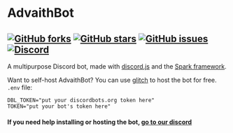 # AdvaithBot
[![GitHub forks](https://img.shields.io/github/forks/advaith1/advaithbot.svg?style=flat-square)](https://github.com/advaith1/advaithbot/fork) 
[![GitHub stars](https://img.shields.io/github/stars/advaith1/advaithbot.svg?style=flat-square)](https://github.com/advaith1/advaithbot/stargazers) 
[![GitHub issues](https://img.shields.io/github/issues/advaith1/advaithbot.svg?style=flat-square)](https://github.com/advaith1/advaithbot/issues)
[![Discord](https://discordapp.com/api/guilds/398998849026261003/embed.png)](https://discord.gg/M6vY574)
---

A multipurpose Discord bot, made with [discord.js](https://discord.js.org) and the [Spark framework](https://discordspark.tk).


Want to self-host AdvaithBot? You can use [glitch](https://glitch.com) to host the bot for free.  
`.env` file:
```
DBL_TOKEN="put your discordbots.org token here"
TOKEN="put your bot's token here"
```
#### If you need help installing or hosting the bot, [go to our discord](https://discord.gg/M6vY574)
